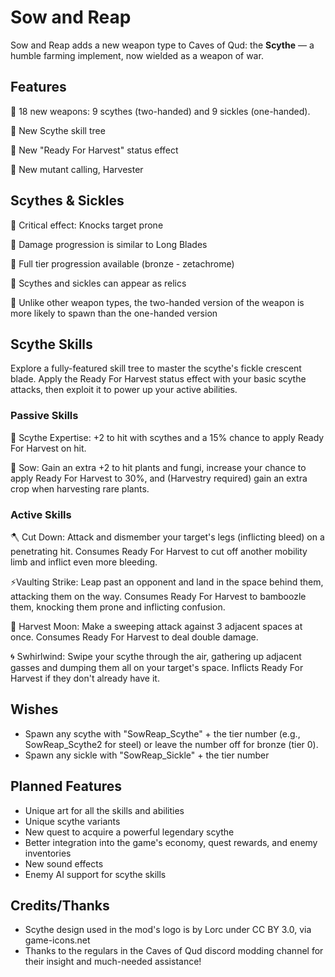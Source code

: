 # Sow and Reap
Sow and Reap adds a new weapon type to Caves of Qud: the **Scythe** — a humble farming implement, now wielded as a weapon of war.

## Features
🌿 18 new weapons: 9 scythes (two-handed) and 9 sickles (one-handed).

🌿 New Scythe skill tree

🌿 New "Ready For Harvest" status effect

🌿 New mutant calling, Harvester

## Scythes & Sickles
🌿 Critical effect: Knocks target prone

🌿 Damage progression is similar to Long Blades

🌿 Full tier progression available (bronze - zetachrome)

🌿 Scythes and sickles can appear as relics

🌿 Unlike other weapon types, the two-handed version of the weapon is more likely to spawn than the one-handed version

## Scythe Skills
Explore a fully-featured skill tree to master the scythe's fickle crescent blade. Apply the Ready For Harvest status effect with your basic scythe attacks, then exploit it to power up your active abilities.

### Passive Skills
🌱 Scythe Expertise: +2 to hit with scythes and a 15% chance to apply Ready For Harvest on hit.

🌿 Sow: Gain an extra +2 to hit plants and fungi, increase your chance to apply Ready For Harvest to 30%, and (Harvestry required) gain an extra crop when harvesting rare plants.

### Active Skills
🪓 Cut Down: Attack and dismember your target's legs (inflicting bleed) on a penetrating hit. Consumes Ready For Harvest to cut off another mobility limb and inflict even more bleeding.

⚡Vaulting Strike: Leap past an opponent and land in the space behind them, attacking them on the way. Consumes Ready For Harvest to bamboozle them, knocking them prone and inflicting confusion.

🌙 Harvest Moon: Make a sweeping attack against 3 adjacent spaces at once. Consumes Ready For Harvest to deal double damage.

🌀 Swhirlwind: Swipe your scythe through the air, gathering up adjacent gasses and dumping them all on your target's space. Inflicts Ready For Harvest if they don't already have it.

## Wishes
* Spawn any scythe with "SowReap_Scythe" + the tier number (e.g., SowReap_Scythe2 for steel) or leave the number off for bronze (tier 0).
* Spawn any sickle with "SowReap_Sickle" + the tier number

## Planned Features
* Unique art for all the skills and abilities
* Unique scythe variants
* New quest to acquire a powerful legendary scythe
* Better integration into the game's economy, quest rewards, and enemy inventories
* New sound effects
* Enemy AI support for scythe skills

## Credits/Thanks
* Scythe design used in the mod's logo is by Lorc under CC BY 3.0, via game-icons.net
* Thanks to the regulars in the Caves of Qud discord modding channel for their insight and much-needed assistance!
